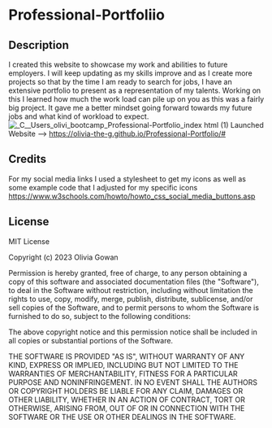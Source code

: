 # Professional-Portfoliio

## Description

I created this website to showcase my work and abilities to future employers. I will keep updating as my skills improve and as I create more projects so that by the time I am ready to search for jobs, I have an extensive portfolio to present as a representation of my talents. Working on this I learned how much the work load can pile up on you as this was a fairly big project. It gave me a better mindset going forward towards my future jobs and what kind of workload to expect.
![_C__Users_olivi_bootcamp_Professional-Portfolio_index html (1)](https://github.com/Olivia-the-G/Professional-Portfolio/assets/130778807/cb00c843-893d-4a15-abc4-09a779c0ed3b)
Launched Website --> https://olivia-the-g.github.io/Professional-Portfolio/#

## Credits

For my social media links I used a stylesheet to get my icons as well as some example code that I adjusted for my specific icons
https://www.w3schools.com/howto/howto_css_social_media_buttons.asp 

## License
MIT License

Copyright (c) 2023 Olivia Gowan

Permission is hereby granted, free of charge, to any person obtaining a copy
of this software and associated documentation files (the "Software"), to deal
in the Software without restriction, including without limitation the rights
to use, copy, modify, merge, publish, distribute, sublicense, and/or sell
copies of the Software, and to permit persons to whom the Software is
furnished to do so, subject to the following conditions:

The above copyright notice and this permission notice shall be included in all
copies or substantial portions of the Software.

THE SOFTWARE IS PROVIDED "AS IS", WITHOUT WARRANTY OF ANY KIND, EXPRESS OR
IMPLIED, INCLUDING BUT NOT LIMITED TO THE WARRANTIES OF MERCHANTABILITY,
FITNESS FOR A PARTICULAR PURPOSE AND NONINFRINGEMENT. IN NO EVENT SHALL THE
AUTHORS OR COPYRIGHT HOLDERS BE LIABLE FOR ANY CLAIM, DAMAGES OR OTHER
LIABILITY, WHETHER IN AN ACTION OF CONTRACT, TORT OR OTHERWISE, ARISING FROM,
OUT OF OR IN CONNECTION WITH THE SOFTWARE OR THE USE OR OTHER DEALINGS IN THE
SOFTWARE.

